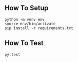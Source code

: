 
How To Setup
-----------
```
pythom -m venv env
source env/bin/activate
pip install -r requirements.txt
```

How To Test
-----------

```
py.test
```
